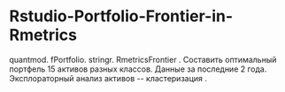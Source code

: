 # Rstudio-Portfolio-Frontier-in-Rmetrics
quantmod. fPortfolio. stringr. RmetricsFrontier . 
Составить оптимальный портфель 15 активов разных классов.
Данные за последние 2 года. Эксплораторный анализ активов -- кластеризация .
